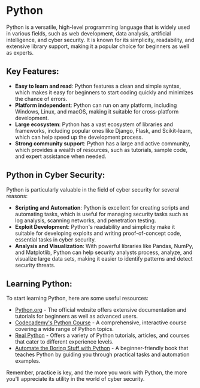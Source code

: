 # Python

Python is a versatile, high-level programming language that is widely used in various fields, such as web development, data analysis, artificial intelligence, and cyber security. It is known for its simplicity, readability, and extensive library support, making it a popular choice for beginners as well as experts.

## Key Features:

- **Easy to learn and read**: Python features a clean and simple syntax, which makes it easy for beginners to start coding quickly and minimizes the chance of errors.
- **Platform independent**: Python can run on any platform, including Windows, Linux, and macOS, making it suitable for cross-platform development.
- **Large ecosystem**: Python has a vast ecosystem of libraries and frameworks, including popular ones like Django, Flask, and Scikit-learn, which can help speed up the development process.
- **Strong community support**: Python has a large and active community, which provides a wealth of resources, such as tutorials, sample code, and expert assistance when needed.

## Python in Cyber Security:

Python is particularly valuable in the field of cyber security for several reasons:

- **Scripting and Automation**: Python is excellent for creating scripts and automating tasks, which is useful for managing security tasks such as log analysis, scanning networks, and penetration testing.
- **Exploit Development**: Python's readability and simplicity make it suitable for developing exploits and writing proof-of-concept code, essential tasks in cyber security.
- **Analysis and Visualization**: With powerful libraries like Pandas, NumPy, and Matplotlib, Python can help security analysts process, analyze, and visualize large data sets, making it easier to identify patterns and detect security threats.

## Learning Python:

To start learning Python, here are some useful resources:

- [Python.org](https://www.python.org/) - The official website offers extensive documentation and tutorials for beginners as well as advanced users.
- [Codecademy's Python Course](https://www.codecademy.com/learn/learn-python) - A comprehensive, interactive course covering a wide range of Python topics.
- [Real Python](https://realpython.com/) - Offers a variety of Python tutorials, articles, and courses that cater to different experience levels.
- [Automate the Boring Stuff with Python](https://automatetheboringstuff.com/) - A beginner-friendly book that teaches Python by guiding you through practical tasks and automation examples.

Remember, practice is key, and the more you work with Python, the more you'll appreciate its utility in the world of cyber security.
